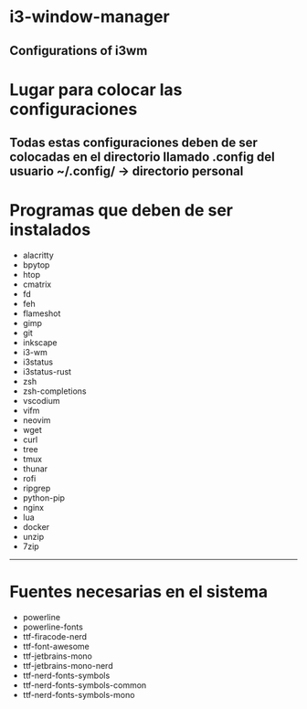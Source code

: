 # i3-window-manager
Configurations of i3wm 
---
# Lugar para colocar las configuraciones
Todas estas configuraciones deben de ser colocadas en el directorio llamado .config del usuario
~/.config/ -> directorio personal
---
# Programas que deben de ser instalados
- alacritty
- bpytop
- htop
- cmatrix
- fd
- feh
- flameshot
- gimp
- git
- inkscape
- i3-wm
- i3status
- i3status-rust
- zsh
- zsh-completions
- vscodium
- vifm
- neovim
- wget
- curl
- tree
- tmux
- thunar
- rofi
- ripgrep
- python-pip
- nginx
- lua
- docker
- unzip
- 7zip
---
# Fuentes necesarias en el sistema
- powerline
- powerline-fonts
- ttf-firacode-nerd
- ttf-font-awesome
- ttf-jetbrains-mono
- ttf-jetbrains-mono-nerd
- ttf-nerd-fonts-symbols
- ttf-nerd-fonts-symbols-common
- ttf-nerd-fonts-symbols-mono
